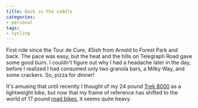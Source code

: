 ```yaml
---
title: Back in the saddle
categories:
- personal
tags:
- cycling
---
```


First ride since the Tour de Cure, 45ish from Arnold to Forest Park and back.  The pace was easy, but the heat and the hills on Telegraph Road gave some good burn.  I couldn't figure out why I had a headache later in the day, before I realized I had consumed only two granola bars, a Milky Way, and some crackers.  So, pizza for dinner!

It's amusing that until recently I thought of my 24 pound [Trek 8000][1] as a lightweight bike, but now that my frame of reference has shifted to the world of 17 pound [road bikes][2], it seems quite heavy.

   [1]: http://www.mtbr.com/reviews/Bike_hardtail/product_77430.shtml
   [2]: http://www.roadbikereview.com/2002,Road,Bike/LeMond,Bicycles,Victoire/PRD_101440_4229crx.aspx

